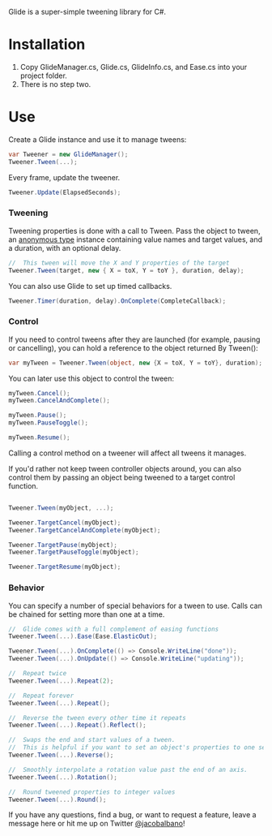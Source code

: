 Glide is a super-simple tweening library for C#.

# Installation
 1. Copy GlideManager.cs, Glide.cs, GlideInfo.cs, and Ease.cs into your project folder.
 2. There is no step two.

# Use
Create a Glide instance and use it to manage tweens:
    
```csharp
var Tweener = new GlideManager();
Tweener.Tween(...);
```

Every frame, update the tweener.

```csharp
Tweener.Update(ElapsedSeconds);
```

### Tweening
Tweening properties is done with a call to Tween. Pass the object to tween, an [anonymous type][1] instance containing value names and target values, and a duration, with an optional delay.

```csharp
//	This tween will move the X and Y properties of the target
Tweener.Tween(target, new { X = toX, Y = toY }, duration, delay);
```
You can also use Glide to set up timed callbacks.

```csharp
Tweener.Timer(duration, delay).OnComplete(CompleteCallback);
```

### Control
If you need to control tweens after they are launched (for example, pausing or cancelling), you can hold a reference to the object returned By Tween():

```csharp
var myTween = Tweener.Tween(object, new {X = toX, Y = toY}, duration);
```

You can later use this object to control the tween:
    
```csharp
myTween.Cancel();
myTween.CancelAndComplete();

myTween.Pause();
myTween.PauseToggle();

myTween.Resume();
```

Calling a control method on a tweener will affect all tweens it manages.

If you'd rather not keep tween controller objects around, you can also control them by passing an object being tweened to a target control function.

```csharp

Tweener.Tween(myObject, ...);

Tweener.TargetCancel(myObject);
Tweener.TargetCancelAndComplete(myObject);

Tweener.TargetPause(myObject);
Tweener.TargetPauseToggle(myObject);

Tweener.TargetResume(myObject);
```

### Behavior
You can specify a number of special behaviors for a tween to use. Calls can be chained for setting more than one at a time.

```csharp
//  Glide comes with a full complement of easing functions
Tweener.Tween(...).Ease(Ease.ElasticOut);

Tweener.Tween(...).OnComplete(() => Console.WriteLine("done"));
Tweener.Tween(...).OnUpdate(() => Console.WriteLine("updating"));

//  Repeat twice
Tweener.Tween(...).Repeat(2);

//  Repeat forever
Tweener.Tween(...).Repeat();

//  Reverse the tween every other time it repeats
Tweener.Tween(...).Repeat().Reflect();

//  Swaps the end and start values of a tween.
//  This is helpful if you want to set an object's properties to one set of values, and then tween back to the previous values.
Tweener.Tween(...).Reverse();

//  Smoothly interpolate a rotation value past the end of an axis.
Tweener.Tween(...).Rotation();

//  Round tweened properties to integer values
Tweener.Tween(...).Round();
```

If you have any questions, find a bug, or want to request a feature, leave a message here or hit me up on Twitter [@jacobalbano][2]!

[1]: http://msdn.microsoft.com/en-us/library/vstudio/bb397696.aspx
[2]: http://www.twitter.com/jacobalbano